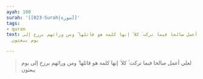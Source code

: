 ```yaml
---
ayah: 100
surah: '[[023-Surah|سورة]]'
tags:
- quran
text: لعلي أعمل صالحا فيما تركت ۚ كلا ۚ إنها كلمة هو قائلها ۖ ومن ورائهم برزخ إلى
  يوم يبعثون

---
```

> لعلي أعمل صالحا فيما تركت ۚ كلا ۚ إنها كلمة هو قائلها ۖ ومن ورائهم برزخ إلى يوم يبعثون
